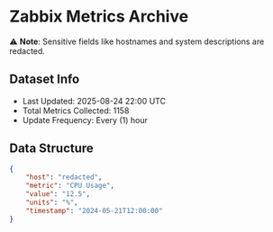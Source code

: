 # Zabbix Metrics Archive

⚠️ **Note**: Sensitive fields like hostnames and system descriptions are redacted.

## Dataset Info
- Last Updated: 2025-08-24 22:00 UTC
- Total Metrics Collected: 1158
- Update Frequency: Every (1) hour

## Data Structure
```json
{
    "host": "redacted",
    "metric": "CPU Usage",
    "value": "12.5",
    "units": "%",
    "timestamp": "2024-05-21T12:00:00"
}
```
